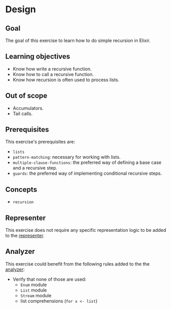 # Design

## Goal

The goal of this exercise to learn how to do simple recursion in Elixir.

## Learning objectives

- Know how write a recursive function.
- Know how to call a recursive function.
- Know how recursion is often used to process lists.

## Out of scope

- Accumulators.
- Tail calls.

## Prerequisites

This exercise's prerequisites are:

- `lists`
- `pattern-matching`: necessary for working with lists.
- `multiple-clause-functions`: the preferred way of defining a base case and a recursive step.
- `guards`: the preferred way of implementing conditional recursive steps.

## Concepts

- `recursion`

## Representer

This exercise does not require any specific representation logic to be added to the [representer][representer].

## Analyzer

This exercise could benefit from the following rules added to the the [analyzer][analyzer]:

- Verify that none of those are used:
  - `Enum` module
  - `List` module
  - `Stream` module
  - list comprehensions (`for x <- list`)

[analyzer]: https://github.com/exercism/elixir-analyzer
[representer]: https://github.com/exercism/elixir-representer
